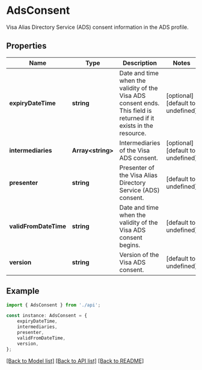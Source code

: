 # AdsConsent

Visa Alias Directory Service (ADS) consent information in the ADS profile.

## Properties

Name | Type | Description | Notes
------------ | ------------- | ------------- | -------------
**expiryDateTime** | **string** | Date and time when the validity of the Visa ADS consent ends.  This field is returned if it exists in the resource. | [optional] [default to undefined]
**intermediaries** | **Array&lt;string&gt;** | Intermediaries of the Visa ADS consent. | [optional] [default to undefined]
**presenter** | **string** | Presenter of the Visa Alias Directory Service (ADS) consent. | [default to undefined]
**validFromDateTime** | **string** | Date and time when the validity of the Visa ADS consent begins. | [default to undefined]
**version** | **string** | Version of the Visa ADS consent. | [default to undefined]

## Example

```typescript
import { AdsConsent } from './api';

const instance: AdsConsent = {
    expiryDateTime,
    intermediaries,
    presenter,
    validFromDateTime,
    version,
};
```

[[Back to Model list]](../README.md#documentation-for-models) [[Back to API list]](../README.md#documentation-for-api-endpoints) [[Back to README]](../README.md)
